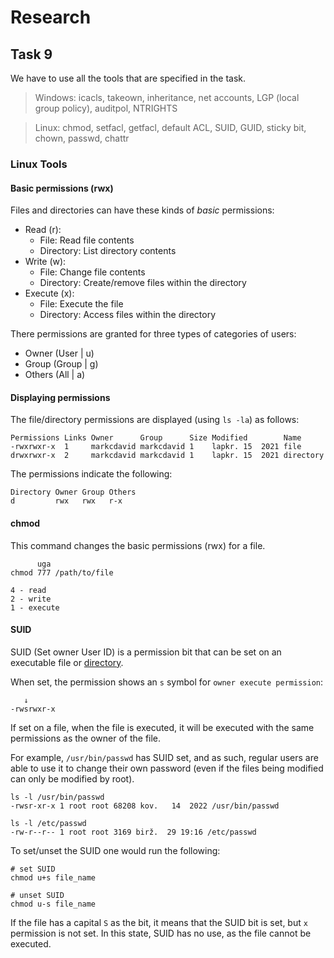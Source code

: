 # Research

## Task 9

We have to use all the tools that are specified in the task.

> Windows: icacls, takeown, inheritance, net accounts, LGP (local group policy),
auditpol, NTRIGHTS

> Linux: chmod, setfacl, getfacl, default ACL, SUID, GUID, sticky bit, chown,
passwd, chattr

### Linux Tools

#### Basic permissions (rwx)

Files and directories can have these kinds of *basic* permissions:
* Read (r):
  * File: Read file contents
  * Directory: List directory contents
* Write (w):
  * File: Change file contents
  * Directory: Create/remove files within the directory
* Execute (x):
  * File: Execute the file
  * Directory: Access files within the directory

There permissions are granted for three types of categories of users:
* Owner (User | u)
* Group (Group | g)
* Others (All | a)

#### Displaying permissions
The file/directory permissions are displayed (using `ls -la`) as follows:
```
Permissions Links Owner      Group      Size Modified        Name
-rwxrwxr-x  1     markcdavid markcdavid 1    lapkr. 15  2021 file
drwxrwxr-x  2     markcdavid markcdavid 1    lapkr. 15  2021 directory
```

The permissions indicate the following:
```
Directory Owner Group Others
d         rwx   rwx   r-x
```

#### chmod

This command changes the basic permissions (rwx) for a file.

```
      uga
chmod 777 /path/to/file

4 - read 
2 - write
1 - execute
```

#### SUID

SUID (Set owner User ID) is a permission bit that can be set on an executable file or [directory](https://www.gnu.org/software/coreutils/manual/html_node/Directory-Setuid-and-Setgid.html).

When set, the permission shows an `s` symbol for `owner execute permission`:
```
   ↓
-rwsrwxr-x
```

If set on a file, when the file is executed, it will be executed with the same permissions as the owner of the file. 

For example, `/usr/bin/passwd` has SUID set, and as such, regular users are able to use it to change their own password (even if the files being modified can only be modified by root).

```
ls -l /usr/bin/passwd
-rwsr-xr-x 1 root root 68208 kov.   14  2022 /usr/bin/passwd

ls -l /etc/passwd
-rw-r--r-- 1 root root 3169 birž.  29 19:16 /etc/passwd
```

To set/unset the SUID one would run the following:
```
# set SUID
chmod u+s file_name

# unset SUID
chmod u-s file_name
```

If the file has a capital `S` as the bit, it means that the SUID bit is set, but `x` permission is not set. In this state, SUID has no use, as the file cannot be executed.







